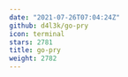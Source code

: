 ```yaml
---
date: "2021-07-26T07:04:24Z"
github: d4l3k/go-pry
icon: terminal
stars: 2781
title: go-pry
weight: 2782
---
```

